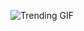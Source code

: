 ![Trending GIF](https://media4.giphy.com/media/v1.Y2lkPThiYjIxNzcycmVqOXp2NXVuaHNmNXVsbnltbzZweWpuN2dhZTVpOHRlbW1qZG11NCZlcD12MV9naWZzX3NlYXJjaCZjdD1n/MT5UUV1d4CXE2A37Dg/giphy.gif)
